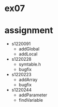 # ex07

# assignment
* s1220091
  * addGlobal
  * addLocal
* s1220228
  * symtable.h
  * bugfix
* s1220223
  * addArray
  * bugfix
* s1220244
  * addParameter
  * findVariable

